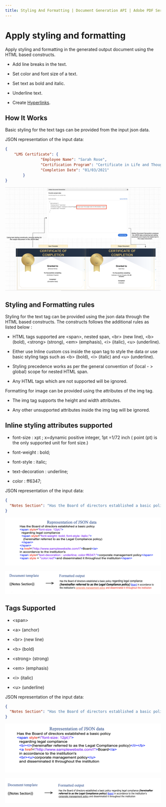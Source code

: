```yaml
---
title: Styling And Formatting | Document Generation API | Adobe PDF Services
---
```

# Apply styling and formatting

Apply styling and formatting in the generated output document using the HTML based constructs.

- Add line breaks in the text.

- Set color and font size of a text.

- Set text as bold and italic.

- Underline text.

- Create [Hyperlinks](../document-generation-api/hyperlink.md#how-it-works).

## How It Works

Basic styling for the text tags can be provided from the input json data.

JSON representation of the input data:

```json
{
    "LMS Certificate": {
                "Employee Name": "Sarah Rose",
                "Certification Program": "Certificate in Life and Thoughts of <span style=\"font-weight: bold \">Dr. BR Ambedkar </span> ",
                "Completion Date": "01/03/2021"
        }
}
```

![Sending text styling constructs, provide styling for the output document in json file. Adobe Document Generation API analyses the json data and inserts styled text in output documents](../images/consolidated_styling_formatting.png)

## Styling and Formatting rules

Styling for the text tag can be provided using the json data through the HTML based constructs. The constructs follows the additional rules as listed below :

- HTML tags supported are <span\>, nested span, <br\> (new line), <b\> (bold), <strong\> (strong), <em\> (emphasis), <i\> (italic), <u\> (underline).

- Either use Inline custom css inside the span tag to style the data or use basic styling tags such as <b\> (bold), <i\> (italic) and <u\> (underline).

- Styling precedence works as per the general convention of (local  - > global) scope for nested HTML span.

- Any HTML tags which are not supported will be ignored.

Formatting for image can be provided using the attributes of the img tag.

- The img tag supports the height and width attributes.

- Any other unsupported attributes inside the img tag will be ignored.

## Inline styling attributes supported

- font-size : xpt ;  x=dynamic positive integer, 1pt =1/72 inch ( point (pt) is the only supported unit for font size.)

- font-weight : bold;

- font-style : italic;

- text-decoration : underline;

- color : ff6347;

JSON representation of the input data:

```json
{
  "Notes Section": "Has the Board of directors established a basic policy <span style=\"font-size: 12pt;\">regarding legal compliance<span style=\"font-weight: bold; font-style: italic;\"> (hereinafter referred to as the Legal Compliance policy) </span></span><a href=\"http://www.samplewebsite.com/\">Board</a>in accordance to the institution's <span style=\"text-decoration : underline; color:ff6347;\">corporate management policy</span> <span style=\"color: red;\">and disseminated it throughout the institution</span>"
}
```
![Styling Tags Sample with style for font-size, font-weight and font-style attribute added to span tag](../images/styling_attributes_sample.png)

![Styling Tags output when style for font-size, font-weight and font-style attribute was added to span tag](../images/styling_attributes1.png)

## Tags Supported

- <span\>

- <a\> (anchor)

- <br\> (new line)

- <b\> (bold)

- <strong\> (strong)

- <em\> (emphasis)

- <i\> (italic)

- <u\> (underline)

JSON representation of the input data:

```json
{
  "Notes Section": "Has the Board of directors established a basic policy <span style=\"font-size: 12pt;\">regarding legal compliance <b><i>(hereinafter referred to as the Legal Compliance policy)</i></b><a href=\"http://www.samplewebsite.com/\">Board</a> in accordance to the institution's <br><u>corporate management policy</u> and disseminated it throughout the institution"
}
```
![Styling Tags Sample with style for font-size attribute added to span tag](../images/styling_tags_sample.png)

![Styling Tags output when style for font-size attribute was added to span tag](../images/styling_tags1.png)



